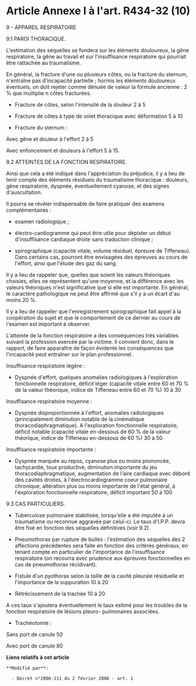 # Article Annexe I à l'art. R434-32 (10)

9 - APPAREIL RESPIRATOIRE 

9.1 PAROI THORACIQUE. 

L'estimation des séquelles se fondera sur les éléments douloureux, la gêne respiratoire, la gêne au travail et sur
l'insuffisance respiratoire qui pourrait être rattachée au traumatisme.

En général, la fracture d'une ou plusieurs côtes, ou la fracture du sternum, n'entraîne pas d'incapacité partielle ; hormis
les éléments douloureux éventuels, on doit rejeter comme dénuée de valeur la formule ancienne : 2 % que multiplie n côtes
fracturées.

- Fracture de côtes, selon l'intensité de la douleur 2 à 5 

- Fracture de côtes à type de volet thoracique avec déformation 5 à 10 

- Fracture du sternum :

Avec gêne et douleur à l'effort 2 à 5 

Avec enfoncement et douleurs à l'effort 5 à 15.

9.2 ATTEINTES DE LA FONCTION RESPIRATOIRE. 

Ainsi que cela a été indiqué dans l'appréciation du préjudice, il y a lieu de tenir compte des éléments résiduels du
traumatisme thoracique : douleurs, gêne respiratoire, dyspnée, éventuellement cyanose, et des signes d'auscultation. 

Il pourra se révéler indispensable de faire pratiquer des examens complémentaires : 

- examen radiologique ; 

- électro-cardiogramme qui peut être utile pour dépister un début d'insuffisance cardiaque droite sans traduction clinique ; 

- spirographique (capacité vitale, volume résiduel, épreuve de Tiffeneau). Dans certains cas, pourront être envisagées des
épreuves au cours de l'effort, ainsi que l'étude des gaz du sang. 

Il y a lieu de rappeler que, quelles que soient les valeurs théoriques choisies, elles ne représentent qu'une moyenne, et la
différence avec les valeurs théoriques n'est significative que si elle est importante. En général, le caractère pathologique
ne peut être affirmé que s'il y a un écart d'au moins 20 %. 

Il y a lieu de rappeler que l'enregistrement spirographique fait appel à la coopération du sujet et que le comportement de ce
dernier au cours de l'examen est important à observer. 

L'atteinte de la fonction respiratoire a des conséquences très variables suivant la profession exercée par la victime. Il
convient donc, dans le rapport, de faire apparaître de façon évidente les conséquences que l'incapacité peut entraîner sur le
plan professionnel. 

Insuffisance respiratoire légère : 

- Dyspnée d'effort, quelques anomalies radiologiques à l'exploration fonctionnelle respiratoire, déficit léger (capacité
vitale entre 60 et 70 % de la valeur théorique, indice de Tiffeneau entre 60 et 70 %) 10 à 30 

Insuffisance respiratoire moyenne : 

- Dyspnée disproportionnée à l'effort, anomalies radiologiques (principalement diminution notable de la cinématique
thoracodiaphragmatique). A l'exploration fonctionnelle respiratoire, déficit notable (capacité vitale en-dessous de 60 % de
la valeur théorique, indice de Tiffeneau en-dessous de 60 %) 30 à 50 

Insuffisance respiratoire importante : 

- Dyspnée marquée au repos, cyanose plus ou moins prononcée, tachycardie, toux productive, diminution importante du jeu
thoracodiaphragmatique, augmentation de l'aire cardiaque avec débord des cavités droites, à l'électrocardiogramme coeur
pulmonaire chronique, altération plus ou moins importante de l'état général, à l'exploration fonctionnelle respiratoire,
déficit important 50 à 100 

9.3 CAS PARTICULIERS. 

- Tuberculose pulmonaire stabilisée, lorsqu'elle a été imputée à un traumatisme ou reconnue aggravée par celui-ci. Le taux
d'I.P.P. devra être fixé en fonction des séquelles définitives (voir 9.2). 

- Pneumothorax par rupture de bulles : l'estimation des séquelles des 2 affections précédentes sera faite en fonction des
critères généraux, en tenant compte en particulier de l'importance de l'insuffisance respiratoire (on recourra avec prudence
aux épreuves fonctionnelles en cas de pneumothorax récidivant). 

- Fistule d'un pyothorax selon la taille de la cavité pleurale résiduelle et l'importance de la suppuration 10 à 20 

- Rétrécissement de la trachée 10 à 20 

A ces taux s'ajoutera éventuellement le taux estimé pour les troubles de la fonction respiratoire de lésions pleuro-
pulmonaires associées. 

- Trachéotomie : 

Sans port de canule 50 

Avec port de canule 80

**Liens relatifs à cet article**

	**Modifié par**:

	  - Décret n°2006-111 du 2 février 2006 - art. 1
